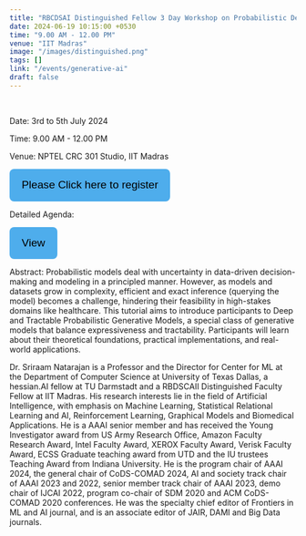```yaml
---
title: "RBCDSAI Distinguished Fellow 3 Day Workshop on Probabilistic Deep Generative AI Models"
date: 2024-06-19 10:15:00 +0530
time: "9.00 AM - 12.00 PM"
venue: "IIT Madras"
image: "/images/distinguished.png"
tags: []
link: "/events/generative-ai"
draft: false
---
```

<br>

<style>
    .link-button
{
  padding: .6rem 1.2rem;
  line-height: 2.1rem;
  font-size: 1.2rem;
  color: #000;
  border: 2px solid transparent;
  border-radius: .5rem;
  text-decoration: none;
  transition: all .3s ease-in;
  background-color: #4eadec !important;
}
    .link-button .button_text {
        text-decoration: none; 
        color: black; 
    }
</style>

Date: 3rd to 5th July 2024

Time: 9.00 AM - 12.00 PM

Venue: NPTEL CRC 301 Studio, IIT Madras

<button class="link-button">
            <a class="button_text" href="https://forms.gle/NUHRK4pVWETkp9fT9" target="_blank">Please Click here to register</a>
        </button>

Detailed Agenda:

<button class="link-button">
            <a class="button_text" href="https://docs.google.com/document/d/1JypIGj5Oxc-3h3LyudwD0nwYhlGevt4x/edit?usp=drive_link&ouid=113300708854029693901&rtpof=true&sd=true" target="_blank">View</a>
        </button>

Abstract: Probabilistic models deal with uncertainty in data-driven decision-making and modeling in a principled manner. However, as models and datasets grow in complexity, efficient and exact inference (querying the model) becomes a challenge, hindering their feasibility in high-stakes domains like healthcare. This tutorial aims to introduce participants to Deep and Tractable Probabilistic Generative Models, a special class of generative models that balance expressiveness and tractability. Participants will learn about their theoretical foundations, practical implementations, and real-world applications.

Dr. Sriraam Natarajan is a Professor and the Director for Center for ML at the Department of Computer Science at University of Texas Dallas, a hessian.AI fellow at TU Darmstadt and a RBDSCAII Distinguished Faculty Fellow at IIT Madras. His research interests lie in the field of Artificial Intelligence, with emphasis on Machine Learning, Statistical Relational Learning and AI, Reinforcement Learning, Graphical Models and Biomedical Applications. He is a AAAI senior member and has received the Young Investigator award from US Army Research Office, Amazon Faculty Research Award, Intel Faculty Award, XEROX Faculty Award, Verisk Faculty Award, ECSS Graduate teaching award from UTD and the IU trustees Teaching Award from Indiana University. He is the program chair of AAAI 2024, the general chair of CoDS-COMAD 2024, AI and society track chair of AAAI 2023 and 2022, senior member track chair of AAAI 2023, demo chair of IJCAI 2022, program co-chair of SDM 2020 and ACM CoDS-COMAD 2020 conferences. He was the specialty chief editor of Frontiers in ML and AI journal, and is an associate editor of JAIR, DAMI and Big Data journals.